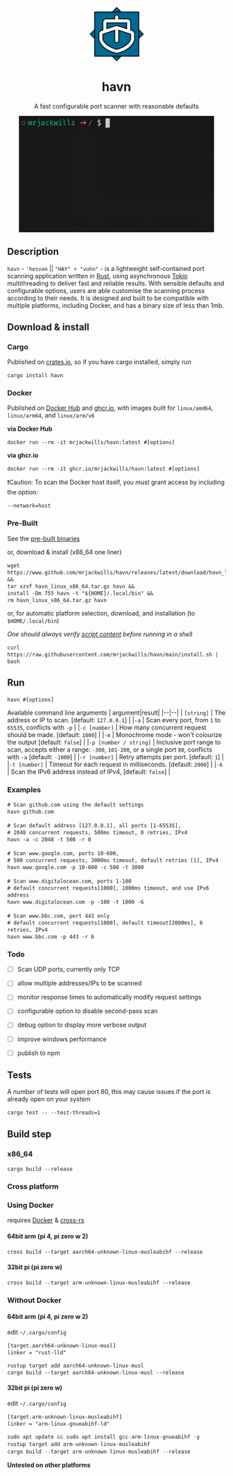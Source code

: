 <p align="center">
	<img src='./.github/logo.svg' width='125px' />
	<h1 align="center">havn</h1>
	<div align="center">A fast configurable port scanner with reasonable defaults</div>
</p>

<p align="center">
	<a href="https://raw.githubusercontent.com/mrjackwills/havn/main/.github/screen.webp" target='_blank' rel='noopener noreferrer'>
		<img src='.github/screen.webp' width='450px'/>
	</a>
</p>

## Description
`havn` - `ˈheɪvən` || `"HAY" + "vuhn"` - is a lightweight self-contained port scanning application written in <a href='https://www.rust-lang.org/' target='_blank' rel='noopener noreferrer'>Rust</a>,
using asynchronous <a href='https://github.com/tokio-rs/tokio' target='_blank' rel='noopener noreferrer'>Tokio</a> multithreading to deliver fast and reliable results.
With sensible defaults and configurable options, users are able customise the scanning process according to their needs.
It is designed and built to be compatible with multiple platforms, including Docker, and has a binary size of less than 1mb.


## Download & install

### Cargo
Published on <a href='https://www.crates.io/crates/havn' target='_blank' rel='noopener noreferrer'>crates.io</a>, so if you have cargo installed, simply run

```shell
cargo install havn
```

### Docker

Published on <a href='https://hub.docker.com/r/mrjackwills/havn' target='_blank' rel='noopener noreferrer'>Docker Hub</a> and <a href='https://ghcr.io/mrjackwills/havn' target='_blank' rel='noopener noreferrer'>ghcr.io</a>,
with images built for `linux/amd64`, `linux/arm64`, and `linux/arm/v6`

**via Docker Hub**
```shell
docker run --rm -it mrjackwills/havn:latest #[options]
```

**via ghcr.io**

```shell
docker run --rm -it ghcr.io/mrjackwills/havn:latest #[options]
```

❗Caution: To scan the Docker host itself, you must grant access by including the option:

```shell
--network=host
```

### Pre-Built
See the <a href="https://github.com/mrjackwills/havn/releases/latest" target='_blank' rel='noopener noreferrer'>pre-built binaries</a>

or, download & install (x86_64 one liner)

```shell
wget https://www.github.com/mrjackwills/havn/releases/latest/download/havn_linux_x86_64.tar.gz &&
tar xzvf havn_linux_x86_64.tar.gz havn &&
install -Dm 755 havn -t "${HOME}/.local/bin" &&
rm havn_linux_x86_64.tar.gz havn
```

or, for automatic platform selection, download, and installation (to `$HOME/.local/bin`)

*One should always verify <a href='https://raw.githubusercontent.com/mrjackwills/havn/main/install.sh' target='_blank' rel='noopener noreferrer'>script content</a> before running in a shell*

```shell
curl https://raw.githubusercontent.com/mrjackwills/havn/main/install.sh | bash
```
## Run

```shell
havn #[options]
```
Available command line arguments
| argument|result|
|--|--|
| ```[string]```			| The address or IP to scan. [default: `127.0.0.1`] |
|```-a```					| Scan every port, from `1` to `65535`, conflicts with `-p` |
|```-c [number]```			| How many concurrent request should be made. [default: `1000`] |
|```-m```					| Monochrome mode - won't colourize the output [default: `false`] |
|```-p [number / string]```	| Inclusive port range to scan, accepts either a range: `-300`, `101-200`, or a single port `80`, conflicts with `-a` [default: `-1000`] |
|```-r [number]```			| Retry attempts per port. [default: `1`] |
|```-t [number]```			| Timeout for each request in milliseconds. [default: `2000`] |
|```-6```					| Scan the IPv6 address instead of IPv4, [default: `false`] |

### Examples

```shell
# Scan github.com using the default settings
havn github.com

# Scan default address [127.0.0.1], all ports [1-65535],
# 2048 concurrent requests, 500ms timeout, 0 retries, IPv4
havn -a -c 2048 -t 500 -r 0

# Scan www.google.com, ports 10-600,
# 500 concurrent requests, 3000ms timeout, default retries [1], IPv4
havn www.google.com -p 10-600 -c 500 -t 3000 

# Scan www.digitalocean.com, ports 1-100
# default concurrent requests[1000], 1000ms timeout, and use IPv6 address
havn www.digitalocean.com -p -100 -t 1000 -6

# Scan www.bbc.com, port 443 only
# default concurrent requests[1000], default timeout[2000ms], 6 retries, IPv4
havn www.bbc.com -p 443 -r 6
```

### Todo

- [ ] Scan UDP ports, currently only TCP
- [ ] allow multiple addresses/IPs to be scanned
- [ ] monitor response times to automatically modify request settings
- [ ] configurable option to disable second-pass scan
- [ ] debug option to display more verbose output
- [ ] improve windows performance
- [ ] publish to npm


## Tests

A number of tests will open port 80, this may cause issues if the port is already open on your system

```shell
cargo test -- --test-threads=1
```

## Build step

### x86_64

```shell
cargo build --release
```

### Cross platform
### Using Docker
requires <a href='https://www.docker.com/' target='_blank' rel='noopener noreferrer'>Docker</a> & <a href='https://github.com/cross-rs/cross' target='_blank' rel='noopener noreferrer'>cross-rs</a>


#### 64bit arm (pi 4, pi zero w 2)

```shell
cross build --target aarch64-unknown-linux-musleabihf --release
```

#### 32bit pi (pi zero w)

```shell
cross build --target arm-unknown-linux-musleabihf --release
```

### Without Docker
#### 64bit arm (pi 4, pi zero w 2)
edit `~/.cargo/config`
```
[target.aarch64-unknown-linux-musl]
linker = "rust-lld"
```

```shell
rustup target add aarch64-unknown-linux-musl
cargo build --target aarch64-unknown-linux-musl --release
```
#### 32bit pi (pi zero w)

edit `~/.cargo/config`
```
[target.arm-unknown-linux-musleabihf]
linker = "arm-linux-gnueabihf-ld"
```

```rust
sudo apt update && sudo apt install gcc-arm-linux-gnueabihf -y
rustup target add arm-unknown-linux-musleabihf
cargo build --target arm-unknown-linux-musleabihf --release
```
**Untested on other platforms**
